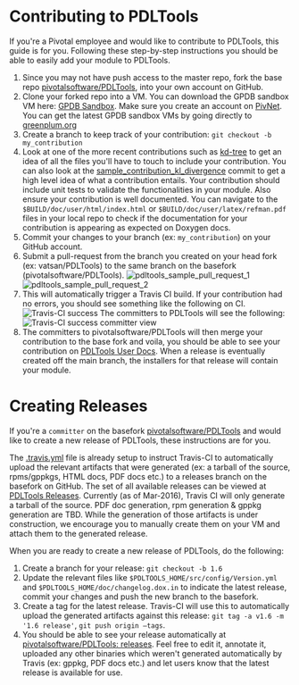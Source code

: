 Contributing to PDLTools
=========================
If you're a Pivotal employee and would like to contribute to PDLTools, this guide is for you. Following these step-by-step instructions you should be able to easily add your module to PDLTools.

1. Since you may not have push access to the master repo, fork the base repo [pivotalsoftware/PDLTools](https://github.com/pivotalsoftware/PDLTools), into your own account on GitHub.
2. Clone your forked repo into a VM. You can download the GPDB sandbox VM here: [GPDB Sandbox](https://network.pivotal.io/products/pivotal-gpdb#/releases/567/file_groups/337). Make sure you create an account on [PivNet](https://network.pivotal.io). You can get the latest GPDB sandbox VMs by going directly to [greenplum.org](https://greenplum.org)
3. Create a branch to keep track of your contribution: `git checkout -b my_contribution`
4. Look at one of the more recent contributions such as [kd-tree](https://github.com/pivotalsoftware/PDLTools/pull/11/commits/84dcf00b72c5d4a9f11b299d7fa8b3d3b02010c7) to get an idea of all the files you'll have to touch to include your contribution. You can also look at the [sample_contribution_kl_divergence](https://github.com/pivotalsoftware/PDLTools/commit/9a0980a1b2b64a1a04c7ecfa76b233273779d191) commit to get a high level idea of what a contribution entails. Your contribution should include unit tests to validate the functionalities in your module. Also ensure your contribution is well documented. You can navigate to the `$BUILD/doc/user/html/index.html` or `$BUILD/doc/user/latex/refman.pdf` files in your local repo to check if the documentation for your contribution is appearing as expected on Doxygen docs.
5. Commit your changes to your branch (ex: `my_contribution`) on your GitHub account.
6. Submit a pull-request from the branch you created on your head fork (ex: vatsan/PDLTools) to the same branch on the basefork (pivotalsoftware/PDLTools).
![pdltools_sample_pull_request_1](https://github.com/pivotalsoftware/PDLTools/blob/master/doc/imgs/pdltools_sample_pull_request_1.png)
![pdltools_sample_pull_request_2](https://github.com/pivotalsoftware/PDLTools/blob/master/doc/imgs/pdltools_sample_pull_request_2.png)
7. This will automatically trigger a Travis CI build. If your contribution had no errors, you should see something like the following on CI.
![Travis-CI success](https://github.com/pivotalsoftware/PDLTools/blob/master/doc/imgs/pdltools_sample_travis.png)
The committers to PDLTools will see the following:
![Travis-CI success committer view](https://github.com/pivotalsoftware/PDLTools/blob/master/doc/imgs/pdltools_pull_request_travis_success.png)
8. The committers to pivotalsoftware/PDLTools will then merge your contribution to the base fork and voila, you should be able to see your contribution on [PDLTools User Docs](https://pivotalsoftware.github.io/PDLTools/). When a release is eventually created off the main branch, the installers for that release will contain your module.
 
Creating Releases
=================
If you're a `committer` on the basefork [pivotalsoftware/PDLTools](https://github.com/pivotalsoftware/PDLTools) and would like to create a new release of PDLTools, these instructions are for you.

The [.travis.yml](https://github.com/pivotalsoftware/PDLTools/blob/master/.travis.yml) file is already setup to instruct Travis-CI to automatically upload the relevant artifacts that were generated (ex: a tarball of the source, rpms/gppkgs, HTML docs, PDF docs etc.) to a releases branch on the basefork on GitHub. The set of all available releases can be viewed at [PDLTools Releases](https://github.com/pivotalsoftware/PDLTools/releases). Currently (as of Mar-2016), Travis CI will only generate a tarball of the source. PDF doc generation, rpm generation & gppkg generation are TBD. While the generation of those artifacts is under construction, we encourage you to manually create them on your VM and attach them to the generated release.

When you are ready to create a new release of PDLTools, do the following:

1. Create a branch for your release: `git checkout -b 1.6`
2. Update the relevant files like `$PDLTOOLS_HOME/src/config/Version.yml` and `$PDLTOOLS_HOME/doc/changelog.dox.in` to indicate the latest release, commit your changes and push the new branch to the basefork.
3. Create a tag for the latest release. Travis-CI will use this to automatically upload the generated artifacts against this release: `git tag -a v1.6 -m '1.6 release'`, `git push origin —tags`.
4. You should be able to see your release automatically at [pivotalsoftware/PDLTools: releases](https://github.com/pivotalsoftware/PDLTools/releases). Feel free to edit it, annotate it, uploaded any other binaries which weren't generated automatically by Travis (ex: gppkg, PDF docs etc.) and let users know that the latest release is available for use.
